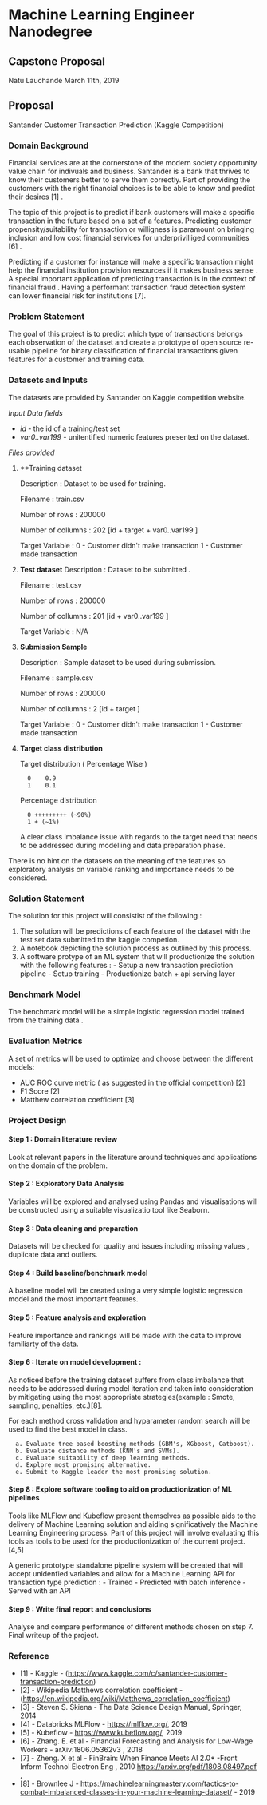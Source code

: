 # Machine Learning Engineer Nanodegree
## Capstone Proposal
Natu Lauchande
March 11th, 2019


## Proposal
Santander Customer Transaction Prediction (Kaggle Competition)

### Domain Background
Financial services are at the cornerstone of the modern society opportunity value chain for indivuals and business. Santander is a bank that thrives to know their customers better to serve them correctly. Part of providing the customers with the right financial choices is to be able to know and predict their desires [1] .

The topic of this project is to predict if bank customers will make a specific transaction in the future based on a set of a 
features.  Predicting customer propensity/suitability for transaction or willigness is paramount on bringing inclusion and low cost financial services for underprivilliged communities [6] . 

Predicting if a customer for instance will make a specific transaction might help the financial institution provision resources if it makes business sense  . A special important application of predicting transaction is in the context of financial fraud . Having a performant transaction fraud detection system can lower financial risk for institutions [7].


### Problem Statement

The goal of this project is to predict which type of transactions belongs each observation of the dataset and create a prototype of open source re-usable pipeline for binary classification of financial transactions given features for a customer and training data. 

### Datasets and Inputs

The datasets are provided by Santander on Kaggle competition website.

_Input Data fields_

- *id* - the id of a training/test set
- *var0..var199* - unitentified numeric features presented on the dataset.

_Files provided_

1. **Training dataset

   Description : Dataset to be used for training.
   
   Filename : train.csv
   
   Number of rows : 200000
   
   Number of collumns : 202 [id + target + var0..var199 ]
   
   Target Variable : 0 - Customer didn't make transaction 1 - Customer made transaction

2. **Test dataset**
   Description : Dataset to be submitted .
   
   Filename : test.csv
   
   Number of rows : 200000
   
   Number of collumns : 201 [id + var0..var199 ]
   
   Target Variable : N/A

3. **Submission Sample**

   Description : Sample dataset to be used during submission.
   
   Filename : sample.csv
   
   Number of rows : 200000
   
   Number of collumns : 2 [id + target ]
   
   Target Variable : 0 - Customer didn't make transaction 1 - Customer made transaction

4. **Target class distribution**

      Target distribution ( Percentage Wise ) 

         0    0.9 
         1    0.1 

      Percentage distribution 

         0 +++++++++ (~90%) 
         1 + (~1%)

     A clear class imbalance issue with regards to the target need that needs to be addressed during modelling and data            preparation phase.


There is no hint on the datasets on the meaning of the features so exploratory analysis on variable ranking and importance needs to be considered.

### Solution Statement

The solution for this project will consistist of the following : 

1. The solution will be predictions of each feature of the dataset with the test set data submitted to the kaggle competion.
2. A notebook depicting the solution process as outlined by this process.
3. A software protype of an ML system that will productionize the solution with the following features :
         - Setup a new transaction prediction pipeline 
         - Setup training
         - Productionize batch + api serving layer 

### Benchmark Model

The benchmark model will be a simple logistic regression model trained from the training data .

### Evaluation Metrics

A set of metrics will be used to optimize and choose between the different models: 

- AUC ROC curve metric ( as suggested in the official competition) [2]
- F1 Score [2]
- Matthew correlation coefficient [3]

### Project Design

#### Step 1 : Domain literature review
Look at relevant papers in the literature around techniques and applications on the domain of the problem. 

#### Step 2 : Exploratory Data Analysis
Variables will be explored and analysed using Pandas and visualisations will be constructed using a suitable visualizatio tool like Seaborn.

#### Step 3 : Data cleaning and preparation
Datasets will be checked for quality and issues including missing values , duplicate data and outliers.

#### Step 4 : Build baseline/benchmark model 
A baseline model will be created using a very simple logistic regression model and the most important features.

#### Step 5 : Feature analysis and exploration
Feature importance and rankings will be made with the data to improve familiarty of the data.
            
#### Step 6 : Iterate on model development :

As noticed before the training dataset suffers from class imbalance that needs to be addressed during model iteration and taken into consideration by mitigating using the most appropriate strategies(example : Smote, sampling, penalties, etc.)[8].

For each method cross validation and hyparameter random search will be used to find the best model in class.

      a. Evaluate tree based boosting methods (GBM's, XGboost, Catboost).
      b. Evaluate distance methods (KNN's and SVMs).
      c. Evaluate suitability of deep learning methods.
      d. Explore most promising alternative.
      e. Submit to Kaggle leader the most promising solution.

#### Step 8 : Explore software tooling to aid on productionization of ML pipelines
Tools like MLFlow and Kubeflow present themselves as possible aids to the delivery of Machine Learning solution and aiding significatively the Machine Learning Engineering process. Part of this project will involve evaluating this tools as tools to be used for the productionization of the current project. [4,5] 

A generic prototype standalone pipeline system will be created that will accept unidenfied variables and allow for a Machine Learning API for transaction type prediction :
        - Trained 
        - Predicted with batch inference
        - Served with an API

#### Step 9 : Write final report and conclusions
Analyse and compare performance of different methods chosen on step 7. Final writeup of the project.

### Reference

- [1] - Kaggle - (https://www.kaggle.com/c/santander-customer-transaction-prediction)
- [2] - Wikipedia Matthews correlation coefficient - (https://en.wikipedia.org/wiki/Matthews_correlation_coefficient)
- [3] - Steven S. Skiena -  The Data Science Design Manual, Springer, 2014
- [4] - Databricks MLFlow -  https://mlflow.org/, 2019
- [5] - Kubeflow - https://www.kubeflow.org/, 2019
- [6] - Zhang. E. et al - Financial Forecasting and Analysis for Low-Wage Workers - arXiv:1806.05362v3 , 2018
- [7] - Zheng. X et al - FinBrain: When Finance Meets AI 2.0* -Front Inform Technol Electron Eng , 2010 https://arxiv.org/pdf/1808.08497.pdf , 
- [8] - Brownlee J - https://machinelearningmastery.com/tactics-to-combat-imbalanced-classes-in-your-machine-learning-dataset/ - 2019
